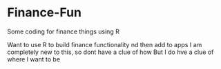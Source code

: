 # Finance-Fun
Some coding for finance things using R

Want to use R to build finance functionality nd then add to apps
I am completely new to this, so dont have a clue of how
But I do hve a clue of where I want to be 
